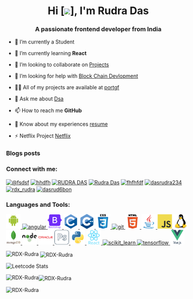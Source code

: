 <h1 align="center">Hi [<img src = "https://user-images.githubusercontent.com/18350557/176309783-0785949b-9127-417c-8b55-ab5a4333674e.gif"/>], I'm Rudra Das</h1>
<h3 align="center">A passionate frontend developer from India</h3>


- 🔭 I’m currently a Student

- 🌱 I’m currently learning **React**

- 👯 I’m looking to collaborate on [Projects](https://my-portfolio-alpha-tan-82.vercel.app/)

- 🤝 I’m looking for help with [Block Chain Devlopment](jdsghds)

- 👨‍💻 All of my projects are available at [portgf](https://my-portfolio-alpha-tan-82.vercel.app/)

- 💬 Ask me about [Dsa](https://github.com/RDX-Rudra/javaFiles/tree/main/Leetcode_Problems)

- 📫 How to reach me **GitHub**

- 📄 Know about my experiences [resume](https://drive.google.com/file/d/1mubYsGt1-DVEDvqEGr_89-2RbJVlYMnf/view?usp=sharing)

- ⚡ Netflix Project [Netflix](https://netflix-p4wt4xz9v-rudra-das-projects.vercel.app/)

### Blogs posts
<!-- BLOG-POST-LIST:START -->
<!-- BLOG-POST-LIST:END -->

<h3 align="left">Connect with me:</h3>
<p align="left">
<a href="https://hashnode.com/@rudra239" target="blank"><img align="center" src="https://raw.githubusercontent.com/rahuldkjain/github-profile-readme-generator/master/src/images/icons/Social/hashnode.svg" alt="@fsdsf" height="30" width="40" /></a>
<a href="https://dev.to/hhdfh" target="blank"><img align="center" src="https://raw.githubusercontent.com/rahuldkjain/github-profile-readme-generator/master/src/images/icons/Social/devto.svg" alt="hhdfh" height="30" width="40" /></a>
<a href="https://linkedin.com/in/RUDRA DAS" target="blank"><img align="center" src="https://raw.githubusercontent.com/rahuldkjain/github-profile-readme-generator/master/src/images/icons/Social/linked-in-alt.svg" alt="RUDRA DAS" height="30" width="40" /></a>
<a href="https://fb.com/Rudra Das" target="blank"><img align="center" src="https://raw.githubusercontent.com/rahuldkjain/github-profile-readme-generator/master/src/images/icons/Social/facebook.svg" alt="Rudra Das" height="30" width="40" /></a>
<a href="https://www.youtube.com/c/fhfhfdf" target="blank"><img align="center" src="https://raw.githubusercontent.com/rahuldkjain/github-profile-readme-generator/master/src/images/icons/Social/youtube.svg" alt="fhfhfdf" height="30" width="40" /></a>
<a href="https://www.hackerrank.com/dasrudra234
" target="blank"><img align="center" src="https://raw.githubusercontent.com/rahuldkjain/github-profile-readme-generator/master/src/images/icons/Social/hackerrank.svg" alt="dasrudra234" height="30" width="40" /></a>
<a href="https://www.leetcode.com/rdx_rudra/" target="blank"><img align="center" src="https://raw.githubusercontent.com/rahuldkjain/github-profile-readme-generator/master/src/images/icons/Social/leet-code.svg" alt="rdx_rudra" height="30" width="40" /></a>
<a href="https://auth.geeksforgeeks.org/user/dasrud6bon" target="blank"><img align="center" src="https://raw.githubusercontent.com/rahuldkjain/github-profile-readme-generator/master/src/images/icons/Social/geeks-for-geeks.svg" alt="dasrud6bon" height="30" width="40" /></a>
</p>

<h3 align="left">Languages and Tools:</h3>
<p align="left"> <a href="https://developer.android.com" target="_blank" rel="noreferrer"> <img src="https://raw.githubusercontent.com/devicons/devicon/master/icons/android/android-original-wordmark.svg" alt="android" width="40" height="40"/> </a> <a href="https://angular.io" target="_blank" rel="noreferrer"> <img src="https://angular.io/assets/images/logos/angular/angular.svg" alt="angular" width="40" height="40"/> </a> <a href="https://getbootstrap.com" target="_blank" rel="noreferrer"> <img src="https://raw.githubusercontent.com/devicons/devicon/master/icons/bootstrap/bootstrap-plain-wordmark.svg" alt="bootstrap" width="40" height="40"/> </a> <a href="https://www.cprogramming.com/" target="_blank" rel="noreferrer"> <img src="https://raw.githubusercontent.com/devicons/devicon/master/icons/c/c-original.svg" alt="c" width="40" height="40"/> </a> <a href="https://www.w3schools.com/cpp/" target="_blank" rel="noreferrer"> <img src="https://raw.githubusercontent.com/devicons/devicon/master/icons/cplusplus/cplusplus-original.svg" alt="cplusplus" width="40" height="40"/> </a> <a href="https://www.w3schools.com/css/" target="_blank" rel="noreferrer"> <img src="https://raw.githubusercontent.com/devicons/devicon/master/icons/css3/css3-original-wordmark.svg" alt="css3" width="40" height="40"/> </a> <a href="https://git-scm.com/" target="_blank" rel="noreferrer"> <img src="https://www.vectorlogo.zone/logos/git-scm/git-scm-icon.svg" alt="git" width="40" height="40"/> </a> <a href="https://www.w3.org/html/" target="_blank" rel="noreferrer"> <img src="https://raw.githubusercontent.com/devicons/devicon/master/icons/html5/html5-original-wordmark.svg" alt="html5" width="40" height="40"/> </a> <a href="https://www.java.com" target="_blank" rel="noreferrer"> <img src="https://raw.githubusercontent.com/devicons/devicon/master/icons/java/java-original.svg" alt="java" width="40" height="40"/> </a> <a href="https://developer.mozilla.org/en-US/docs/Web/JavaScript" target="_blank" rel="noreferrer"> <img src="https://raw.githubusercontent.com/devicons/devicon/master/icons/javascript/javascript-original.svg" alt="javascript" width="40" height="40"/> </a> <a href="https://www.linux.org/" target="_blank" rel="noreferrer"> <img src="https://raw.githubusercontent.com/devicons/devicon/master/icons/linux/linux-original.svg" alt="linux" width="40" height="40"/> </a> <a href="https://www.mongodb.com/" target="_blank" rel="noreferrer"> <img src="https://raw.githubusercontent.com/devicons/devicon/master/icons/mongodb/mongodb-original-wordmark.svg" alt="mongodb" width="40" height="40"/> </a> <a href="https://nodejs.org" target="_blank" rel="noreferrer"> <img src="https://raw.githubusercontent.com/devicons/devicon/master/icons/nodejs/nodejs-original-wordmark.svg" alt="nodejs" width="40" height="40"/> </a> <a href="https://www.oracle.com/" target="_blank" rel="noreferrer"> <img src="https://raw.githubusercontent.com/devicons/devicon/master/icons/oracle/oracle-original.svg" alt="oracle" width="40" height="40"/> </a> <a href="https://www.photoshop.com/en" target="_blank" rel="noreferrer"> <img src="https://raw.githubusercontent.com/devicons/devicon/master/icons/photoshop/photoshop-line.svg" alt="photoshop" width="40" height="40"/> </a> <a href="https://www.python.org" target="_blank" rel="noreferrer"> <img src="https://raw.githubusercontent.com/devicons/devicon/master/icons/python/python-original.svg" alt="python" width="40" height="40"/> </a> <a href="https://reactjs.org/" target="_blank" rel="noreferrer"> <img src="https://raw.githubusercontent.com/devicons/devicon/master/icons/react/react-original-wordmark.svg" alt="react" width="40" height="40"/> </a> <a href="https://scikit-learn.org/" target="_blank" rel="noreferrer"> <img src="https://upload.wikimedia.org/wikipedia/commons/0/05/Scikit_learn_logo_small.svg" alt="scikit_learn" width="40" height="40"/> </a> <a href="https://www.tensorflow.org" target="_blank" rel="noreferrer"> <img src="https://www.vectorlogo.zone/logos/tensorflow/tensorflow-icon.svg" alt="tensorflow" width="40" height="40"/> </a> <a href="https://vuejs.org/" target="_blank" rel="noreferrer"> <img src="https://raw.githubusercontent.com/devicons/devicon/master/icons/vuejs/vuejs-original-wordmark.svg" alt="vuejs" width="40" height="40"/> </a> </p>


<p><img align="left" src="https://github-readme-stats.vercel.app/api/top-langs?username=RDX-Rudra&show_icons=true&locale=en&layout=compact" alt="RDX-Rudra" /></p>

<p>&nbsp;<img align="center" src="https://github-readme-stats.vercel.app/api?username=RDX-Rudra&show_icons=true&locale=en" alt="RDX-Rudra" /></p>

![Leetcode Stats](https://leetcard.jacoblin.cool/rdx_rudra?ext=heatmap)

<p><img align="left" src="https://github.com/RDX-Rudra/RDX-Rudra/assets/129542812/34dba76b-cd50-4ecf-9eb0-523ee7a959be" alt="RDX-Rudra" /></p>
<p><img align="center" src="https://github.com/RDX-Rudra/RDX-Rudra/assets/129542812/bc1141d3-dcdd-4920-8733-2c45348e13c1" alt="RDX-Rudra" height="120" width="120"/></p>


<p><img align="center" src="https://github-readme-streak-stats.herokuapp.com/?user=RDX-Rudra&" alt="RDX-Rudra" /></p>
